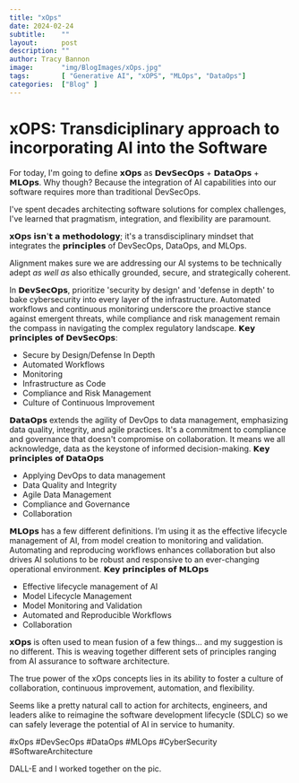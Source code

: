 ```yaml
---
title: "xOps"
date: 2024-02-24
subtitle:    ""
layout:      post 
description: ""
author: Tracy Bannon
image:       "img/BlogImages/xOps.jpg"
tags:        [ "Generative AI", "xOPS", "MLOps", "DataOps"]
categories:  ["Blog" ]
---
```

# xOPS: Transdiciplinary approach to incorporating AI into the Software #
For today, I'm going to define 𝘅𝗢𝗽𝘀 as 𝗗𝗲𝘃𝗦𝗲𝗰𝗢𝗽𝘀 + 𝗗𝗮𝘁𝗮𝗢𝗽𝘀 + 𝗠𝗟𝗢𝗽𝘀.  Why though?  Because the integration of AI capabilities into our software requires more than traditional DevSecOps. 

I've spent decades architecting software solutions for complex challenges, I've learned that pragmatism, integration, and flexibility are paramount.

𝘅𝗢𝗽𝘀 𝗶𝘀𝗻'𝘁 𝗮 𝗺𝗲𝘁𝗵𝗼𝗱𝗼𝗹𝗼𝗴𝘆; it's a transdisciplinary mindset that integrates the 𝗽𝗿𝗶𝗻𝗰𝗶𝗽𝗹𝗲𝘀 of DevSecOps, DataOps, and MLOps.

Alignment makes sure we are addressing our AI systems to be technically adept *as well as* also ethically grounded, secure, and strategically coherent.

In 𝗗𝗲𝘃𝗦𝗲𝗰𝗢𝗽𝘀, prioritize 'security by design' and 'defense in depth' to bake cybersecurity into every layer of the infrastructure. Automated workflows and continuous monitoring underscore the proactive stance against emergent threats, while compliance and risk management remain the compass in navigating the complex regulatory landscape.
𝗞𝗲𝘆 𝗽𝗿𝗶𝗻𝗰𝗶𝗽𝗹𝗲𝘀 𝗼𝗳 𝗗𝗲𝘃𝗦𝗲𝗰𝗢𝗽𝘀:
- Secure by Design/Defense In Depth
- Automated Workflows
- Monitoring 
- Infrastructure as Code
- Compliance and Risk Management
- Culture of Continuous Improvement

𝗗𝗮𝘁𝗮𝗢𝗽𝘀 extends the agility of DevOps to data management, emphasizing data quality, integrity, and agile practices. It's a commitment to compliance and governance that doesn't compromise on collaboration. It means we all acknowledge, data as the keystone of informed decision-making.
𝗞𝗲𝘆 𝗽𝗿𝗶𝗻𝗰𝗶𝗽𝗹𝗲𝘀 𝗼𝗳 𝗗𝗮𝘁𝗮𝗢𝗽𝘀 
- Applying DevOps to data management 
- Data Quality and Integrity
- Agile Data Management 
- Compliance and Governance
- Collaboration

𝗠𝗟𝗢𝗽𝘀 has a few different definitions.  I’m using it as the effective lifecycle management of AI, from model creation to monitoring and validation. Automating and reproducing workflows enhances collaboration but also drives AI solutions to be robust and responsive to an ever-changing operational environment.
𝗞𝗲𝘆 𝗽𝗿𝗶𝗻𝗰𝗶𝗽𝗹𝗲𝘀 𝗼𝗳 𝗠𝗟𝗢𝗽𝘀
- Effective lifecycle management of AI
- Model Lifecycle Management
- Model Monitoring and Validation
- Automated and Reproducible Workflows
- Collaboration

𝘅𝗢𝗽𝘀 is often used to mean fusion of a few things… and my suggestion is no different.  This is weaving together different sets of principles ranging from AI assurance to software architecture.

The true power of the xOps concepts lies in its ability to foster a culture of collaboration, continuous improvement, automation, and flexibility.
 
Seems like a pretty natural call to action for architects, engineers, and leaders alike to reimagine the software development lifecycle (SDLC) so we can safely leverage the potential of AI in service to humanity.

#xOps #DevSecOps #DataOps #MLOps #CyberSecurity #SoftwareArchitecture

DALL-E and I worked together on the pic.  






